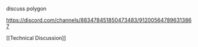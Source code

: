 discuss polygon

https://discord.com/channels/883478451850473483/912005647896313867

[[Technical Discussion]]